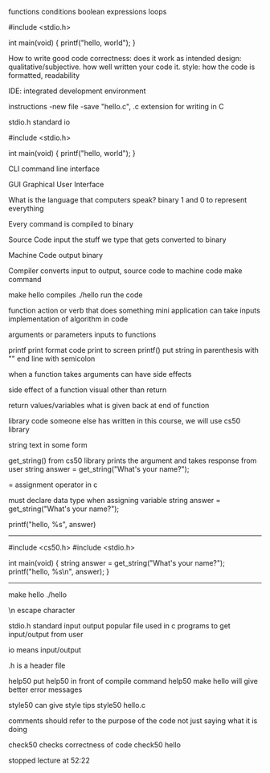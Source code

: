 functions
conditions
boolean expressions
loops

#include <stdio.h>

int main(void)
{
    printf("hello, world"); 
}

How to write good code
correctness: does it work as intended
design: qualitative/subjective. how well written your code it.
style: how the code is formatted, readability

IDE: integrated development environment

instructions
-new file
-save "hello.c", .c extension for writing in C

stdio.h
    standard io 

#include <stdio.h>

int main(void)
{
    printf("hello, world");
}

CLI
    command line interface

GUI
    Graphical User Interface

What is the language that computers speak?
    binary
    1 and 0 to represent everything

Every command is compiled to binary


Source Code
    input
    the stuff we type that gets converted to binary

Machine Code
    output
    binary

Compiler
    converts input to output, source code to machine code
    make command

make hello
    compiles
./hello
    run the code 

function
    action or verb that does something
    mini application
    can take inputs
    implementation of algorithm in code

arguments
    or parameters
    inputs to functions

printf
    print format code
    print to screen
    printf()
    put string in parenthesis with ""
    end line with semicolon

when a function takes arguments
    can have side effects

side effect
    of a function
    visual
    other than return 

return values/variables
    what is given back at end of function 

library
    code someone else has written
    in this course, we will use cs50 library

string
    text in some form 

get_string()
    from cs50 library
    prints the argument and takes response from user
    string answer = get_string("What's your name?");

= 
    assignment operator in c 

must declare data type when assigning variable
    string answer = get_string("What's your name?");

printf("hello, %s", answer)

------
#include <cs50.h>
#include <stdio.h>

int main(void)
{
    string answer = get_string("What's your name?");
    printf("hello, %s\n", answer); 
}

-----
make hello
./hello

\n
    escape character

stdio.h
    standard input output
    popular file used in c programs to get input/output from user

io means input/output

.h is a header file

help50
    put help50 in front of compile command
    help50 make hello
    will give better error messages

style50
    can give style tips
    style50 hello.c

comments should refer to the purpose of the code
    not just saying what it is doing

check50
    checks correctness of code
    check50 hello

stopped lecture at 52:22